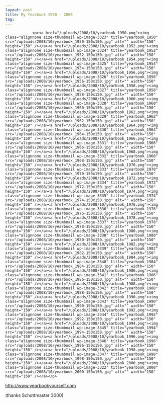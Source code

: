 ```yaml
---
layout: post
title: My Yearbook 1950 - 2000
tag: 
---
```



                <p><a href="/uploads/2008/10/yearbook_1950.png"><img class="alignnone size-thumbnail wp-image-3323" title="yearbook_1950" src="/uploads/2008/10/yearbook_1950-150x150.jpg" alt="" width="150" height="150" /></a><a href="/uploads/2008/10/yearbook_1952.png"><img class="alignnone size-thumbnail wp-image-3324" title="yearbook_1952" src="/uploads/2008/10/yearbook_1952-150x150.jpg" alt="" width="150" height="150" /></a><a href="/uploads/2008/10/yearbook_1954.png"><img class="alignnone size-thumbnail wp-image-3325" title="yearbook_1954" src="/uploads/2008/10/yearbook_1954-150x150.jpg" alt="" width="150" height="150" /></a><a href="/uploads/2008/10/yearbook_1956.png"><img class="alignnone size-thumbnail wp-image-3326" title="yearbook_1956" src="/uploads/2008/10/yearbook_1956-150x150.jpg" alt="" width="150" height="150" /></a><a href="/uploads/2008/10/yearbook_1958.png"><img class="alignnone size-thumbnail wp-image-3327" title="yearbook_1958" src="/uploads/2008/10/yearbook_1958-150x150.jpg" alt="" width="150" height="150" /></a><a href="/uploads/2008/10/yearbook_1960.png"><img class="alignnone size-thumbnail wp-image-3328" title="yearbook_1960" src="/uploads/2008/10/yearbook_1960-150x150.jpg" alt="" width="150" height="150" /></a><a href="/uploads/2008/10/yearbook_1962.png"><img class="alignnone size-thumbnail wp-image-3329" title="yearbook_1962" src="/uploads/2008/10/yearbook_1962-150x150.jpg" alt="" width="150" height="150" /></a><a href="/uploads/2008/10/yearbook_1964.png"><img class="alignnone size-thumbnail wp-image-3330" title="yearbook_1964" src="/uploads/2008/10/yearbook_1964-150x150.jpg" alt="" width="150" height="150" /></a><a href="/uploads/2008/10/yearbook_1966.png"><img class="alignnone size-thumbnail wp-image-3331" title="yearbook_1966" src="/uploads/2008/10/yearbook_1966-150x150.jpg" alt="" width="150" height="150" /></a><a href="/uploads/2008/10/yearbook_1968.png"><img class="alignnone size-thumbnail wp-image-3332" title="yearbook_1968" src="/uploads/2008/10/yearbook_1968-150x150.jpg" alt="" width="150" height="150" /></a><a href="/uploads/2008/10/yearbook_1970.png"><img class="alignnone size-thumbnail wp-image-3333" title="yearbook_1970" src="/uploads/2008/10/yearbook_1970-150x150.jpg" alt="" width="150" height="150" /></a><a href="/uploads/2008/10/yearbook_1972.png"><img class="alignnone size-thumbnail wp-image-3334" title="yearbook_1972" src="/uploads/2008/10/yearbook_1972-150x150.jpg" alt="" width="150" height="150" /></a><a href="/uploads/2008/10/yearbook_1974.png"><img class="alignnone size-thumbnail wp-image-3335" title="yearbook_1974" src="/uploads/2008/10/yearbook_1974-150x150.jpg" alt="" width="150" height="150" /></a><a href="/uploads/2008/10/yearbook_1976.png"><img class="alignnone size-thumbnail wp-image-3336" title="yearbook_1976" src="/uploads/2008/10/yearbook_1976-150x150.jpg" alt="" width="150" height="150" /></a><a href="/uploads/2008/10/yearbook_1978.png"><img class="alignnone size-thumbnail wp-image-3337" title="yearbook_1978" src="/uploads/2008/10/yearbook_1978-150x150.jpg" alt="" width="150" height="150" /></a><a href="/uploads/2008/10/yearbook_1980.png"><img class="alignnone size-thumbnail wp-image-3338" title="yearbook_1980" src="/uploads/2008/10/yearbook_1980-150x150.jpg" alt="" width="150" height="150" /></a><a href="/uploads/2008/10/yearbook_1982.png"><img class="alignnone size-thumbnail wp-image-3339" title="yearbook_1982" src="/uploads/2008/10/yearbook_1982-150x150.jpg" alt="" width="150" height="150" /></a><a href="/uploads/2008/10/yearbook_1984.png"><img class="alignnone size-thumbnail wp-image-3340" title="yearbook_1984" src="/uploads/2008/10/yearbook_1984-150x150.jpg" alt="" width="150" height="150" /></a><a href="/uploads/2008/10/yearbook_1986.png"><img class="alignnone size-thumbnail wp-image-3341" title="yearbook_1986" src="/uploads/2008/10/yearbook_1986-150x150.jpg" alt="" width="150" height="150" /></a><a href="/uploads/2008/10/yearbook_1988.png"><img class="alignnone size-thumbnail wp-image-3342" title="yearbook_1988" src="/uploads/2008/10/yearbook_1988-150x150.jpg" alt="" width="150" height="150" /></a><a href="/uploads/2008/10/yearbook_1990.png"><img class="alignnone size-thumbnail wp-image-3343" title="yearbook_1990" src="/uploads/2008/10/yearbook_1990-150x150.jpg" alt="" width="150" height="150" /></a><a href="/uploads/2008/10/yearbook_1992.png"><img class="alignnone size-thumbnail wp-image-3344" title="yearbook_1992" src="/uploads/2008/10/yearbook_1992-150x150.jpg" alt="" width="150" height="150" /></a><a href="/uploads/2008/10/yearbook_1994.png"><img class="alignnone size-thumbnail wp-image-3345" title="yearbook_1994" src="/uploads/2008/10/yearbook_1994-150x150.jpg" alt="" width="150" height="150" /></a><a href="/uploads/2008/10/yearbook_1996.png"><img class="alignnone size-thumbnail wp-image-3346" title="yearbook_1996" src="/uploads/2008/10/yearbook_1996-150x150.jpg" alt="" width="150" height="150" /></a><a href="/uploads/2008/10/yearbook_1998.png"><img class="alignnone size-thumbnail wp-image-3347" title="yearbook_1998" src="/uploads/2008/10/yearbook_1998-150x150.jpg" alt="" width="150" height="150" /></a><a href="/uploads/2008/10/yearbook_2000.png"><img class="alignnone size-thumbnail wp-image-3322" title="yearbook_2000" src="/uploads/2008/10/yearbook_2000-150x150.jpg" alt="" width="150" height="150" /></a></p>
<p><a href="http://www.yearbookyourself.com"><a href="http://www.yearbookyourself.com">http://www.yearbookyourself.com</a></a></p>
<p>(thanks Schottmaster 3000)</p>
            
